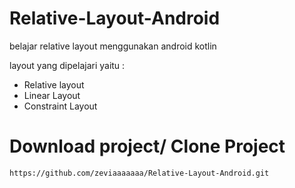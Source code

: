 # Relative-Layout-Android
belajar relative layout menggunakan android kotlin

layout yang dipelajari yaitu :
* Relative layout
* Linear Layout
* Constraint Layout

# Download project/ Clone Project
``
 https://github.com/zeviaaaaaaa/Relative-Layout-Android.git
``
